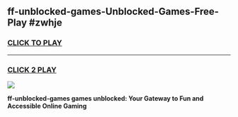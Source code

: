 
## ff-unblocked-games-Unblocked-Games-Free-Play #zwhje
<h3>
<a href="https://us.freeplayer.one?title=ff-unblocked-games&ref=9M">CLICK TO PLAY</a></h3>
<hr>

<h3>
<a href="https://us.freeplayer.one?title=ff-unblocked-games&ref=9M">CLICK 2 PLAY</a>
  
</h3>

<a href="https://us.freeplayer.one?title=ff-unblocked-games&ref=9M"><img src="https://clearcache.store/games.png"></a>


**ff-unblocked-games games unblocked: Your Gateway to Fun and Accessible Online Gaming**
